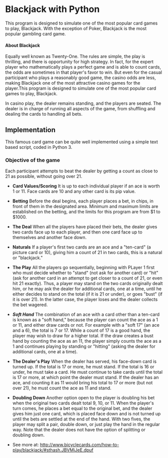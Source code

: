 # Blackjack with Python
This program is designed to simulate one of the most popular card games to play, Blackjack. With the exception of Poker, Blackjack is the most popular gambling card game. 
#### About Blackjack
Equally well known as Twenty-One. The rules are simple, the play is thrilling, and there is opportunity for high strategy. In fact, for the expert player who mathematically plays a perfect game and is able to count cards, the odds are sometimes in that player's favor to win.
But even for the casual participant who plays a reasonably good game, the casino odds are less, making Blackjack one of the most attractive casino games for the player.This program is designed to simulate one of the most popular card games to play, Blackjack. 

In casino play, the dealer remains standing, and the players are seated. The dealer is in charge of running all aspects of the game, from shuffling and dealing the cards to handling all bets.

## Implementation
This famous card game can be quite well implemented using a simple text based script, coded in Python 3.
### Objective of the game
Each participant attempts to beat the dealer by getting a count as close to 21 as possible, without going over 21.
- **Card Values/Scoring**
 It is up to each individual player if an ace is worth 1 or 11. Face cards are 10 and any other card is its pip value.

- **Betting**
Before the deal begins, each player places a bet, in chips, in front of them in the designated area. Minimum and maximum limits are established on the betting, and the limits for this program are from $1 to $1000.

- **The Deal**
 When all the players have placed their bets, the dealer gives two cards face up to each player, and then one card face up to themselves and another face down.

- **Naturals**
 If a player's first two cards are an ace and a "ten-card" (a picture card or 10), giving him a count of 21 in two cards, this is a natural or "blackjack." 

- **The Play**
 All the players go sequentially, beginning with PLayer 1 first who must decide whether to "stand" (not ask for another card) or "hit" (ask for another card in an attempt to get closer to a count of 21, or even hit 21 exactly). Thus, a player may stand on the two cards originally dealt him, or he may ask the dealer for additional cards, one at a time, until he either decides to stand on the total (if it is 21 or under), or goes "bust" (if it is over 21). In the latter case, the player loses and the dealer collects the bet wagered.

- ***Soft Hand***
 The combination of an ace with a card other than a ten-card is known as a "soft hand," because the player can count the ace as a 1 or 11, and either draw cards or not. For example with a "soft 17" (an ace and a 6), the total is 7 or 17. While a count of 17 is a good hand, the player may wish to draw for a higher total. If the draw creates a bust hand by counting the ace as an 11, the player simply counts the ace as a 1 and continues playing by standing or "hitting" (asking the dealer for additional cards, one at a time).

- **The Dealer's Play**
 When the dealer has served, his face-down card is turned up. If the total is 17 or more, he must stand. If the total is 16 or under, he must take a card. He must continue to take cards until the total is 17 or more, at which point the dealer must stand. If the dealer has an ace, and counting it as 11 would bring his total to 17 or more (but not over 21), he must count the ace as 11 and stand. 

- **Doubling Down**
 Another option open to the player is doubling his bet when the original two cards dealt total 9, 10, or 11. When the player's turn comes, he places a bet equal to the original bet, and the dealer gives him just one card, which is placed face down and is not turned up until the bets are settled at the end of the hand. With two fives, the player may split a pair, double down, or just play the hand in the regular way. Note that the dealer does not have the option of splitting or doubling down.


- See more at: http://www.bicyclecards.com/how-to-play/blackjack/#sthash.JBVMjJeE.dpuf
